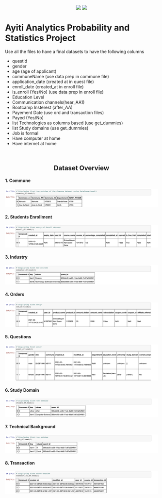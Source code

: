 <div align=center>
 
 <img src="https://img.shields.io/github/last-commit/kesnel/Ayiti-Analytics-Bootcamp-Project" />
 <img src="https://img.shields.io/github/license/kesnel/Ayiti-Analytics-Bootcamp-Project" />
 
</div>


<h1> Ayiti Analytics Probability and Statistics Project </h1>

Use all the files to have a final datasets to have the following columns
 <ul>
    <li>questid</li>
    <li>gender</li>
    <li>age (age of applicant)</li>
    <li>communeName (use data prep in commune file)</li>
    <li>application_date (created at in quest file)</li>
    <li>enroll_date (created_at in enroll file)</li>
    <li>is_enroll (Yes/No) (use data prep in enroll file)</li>
    <li>Education Level</li>
    <li>Communication channels(hear_AA1)</li>
    <li>Bootcamp Insterest (after_AA)</li>
    <li>Payement Date (use ord and transaction files)</li>
    <li>Payed (Yes/No)</li>
    <li>list Technologies as columns based (use get_dummies)</li>
    <li>list  Study domains (use get_dummies)</li>
    <li>Job is formal</li>
    <li>Have computer at home</li>
    <li>Have internet at home</li>
 </ul>
 
<br>

<h2 align=center> Dataset Overview </h2>

#### 1. Commune
<img src="docs/images/1.png" alt="Dataset screenshot" />

#### 2. Students Enrollment
<img src="docs/images/2.png" alt="Dataset screenshot" />

#### 3. Industry
<img src="docs/images/3.png" alt="Dataset screenshot" />

#### 4. Orders
<img src="docs/images/4.png" alt="Dataset screenshot" />

#### 5. Questions
<img src="docs/images/5.png" alt="Dataset screenshot" />

#### 6. Study Domain
<img src="docs/images/6.png" alt="Dataset screenshot" />

#### 7. Technical Background
<img src="docs/images/7.png" alt="Dataset screenshot" />

#### 8. Transaction
<img src="docs/images/8.png" alt="Dataset screenshot" />
